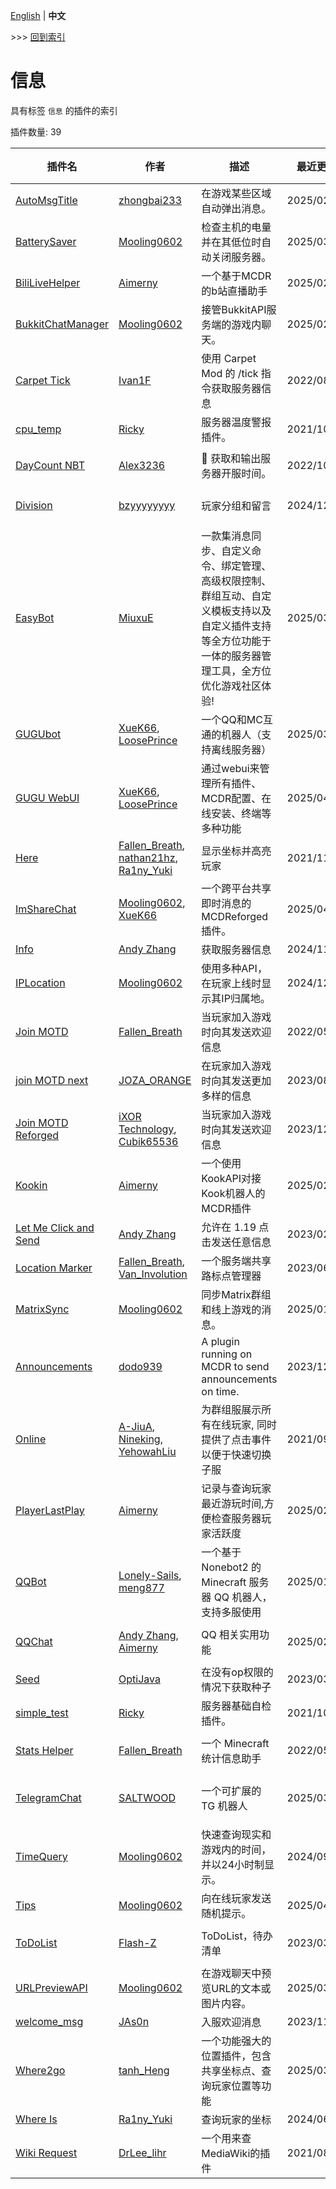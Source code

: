 [English](readme.md) | **中文**

\>\>\> [回到索引](/readme-zh_cn.md)

# 信息

具有标签 `信息` 的插件的索引

插件数量: 39

| 插件名 | 作者 | 描述 | 最近更新 | 标签 |
| --- | --- | --- | --- | --- |
| [AutoMsgTitle](/plugins/auto_msg_title/readme-zh_cn.md) | [zhongbai233](https://github.com/zhongbai2333) | 在游戏某些区域自动弹出消息。 | 2025/02/05 | [`信息`](/labels/information/readme-zh_cn.md) |
| [BatterySaver](/plugins/battery_saver/readme-zh_cn.md) | [Mooling0602](https://github.com/Mooling0602) | 检查主机的电量并在其低位时自动关闭服务器。 | 2025/03/08 | [`工具`](/labels/tool/readme-zh_cn.md), [`信息`](/labels/information/readme-zh_cn.md) |
| [BiliLiveHelper](/plugins/bili_live_helper/readme-zh_cn.md) | [Aimerny](https://github.com/Aimerny) | 一个基于MCDR的b站直播助手 | 2025/02/06 | [`信息`](/labels/information/readme-zh_cn.md) |
| [BukkitChatManager](/plugins/bkchat_manager/readme-zh_cn.md) | [Mooling0602](https://github.com/Mooling0602) | 接管BukkitAPI服务端的游戏内聊天。 | 2025/02/06 | [`信息`](/labels/information/readme-zh_cn.md), [`管理`](/labels/management/readme-zh_cn.md) |
| [Carpet Tick](/plugins/carpet_tick/readme-zh_cn.md) | [Ivan1F](https://github.com/Ivan-1F) | 使用 Carpet Mod 的 /tick 指令获取服务器信息 | 2022/08/27 | [`信息`](/labels/information/readme-zh_cn.md) |
| [cpu_temp](/plugins/cpu_temp/readme-zh_cn.md) | [Ricky](https://github.com/R1ckyH) | 服务器温度警报插件。 | 2021/10/26 | [`信息`](/labels/information/readme-zh_cn.md) |
| [DayCount NBT](/plugins/daycount_nbt/readme-zh_cn.md) | [Alex3236](https://github.com/alex3236) | :calendar: 获取和输出服务器开服时间。 | 2022/10/01 | [`信息`](/labels/information/readme-zh_cn.md), [`API`](/labels/api/readme-zh_cn.md) |
| [Division](/plugins/division/readme-zh_cn.md) | [bzyyyyyyyy](https://github.com/bzyyyyyyyy) | 玩家分组和留言 | 2024/12/22 | [`工具`](/labels/tool/readme-zh_cn.md), [`信息`](/labels/information/readme-zh_cn.md) |
| [EasyBot](/plugins/easybot_mcdr/readme-zh_cn.md) | [MiuxuE](https://github.com/easybot-team) | 一款集消息同步、自定义命令、绑定管理、高级权限控制、群组互动、自定义模板支持以及自定义插件支持等全方位功能于一体的服务器管理工具，全方位优化游戏社区体验! | 2025/03/24 | [`信息`](/labels/information/readme-zh_cn.md), [`管理`](/labels/management/readme-zh_cn.md) |
| [GUGUbot](/plugins/gugubot/readme-zh_cn.md) | [XueK66](https://github.com/XueK66), [LoosePrince](https://github.com/LoosePrince) | 一个QQ和MC互通的机器人（支持离线服务器） | 2025/03/07 | [`信息`](/labels/information/readme-zh_cn.md), [`管理`](/labels/management/readme-zh_cn.md) |
| [GUGU WebUI](/plugins/guguwebui/readme-zh_cn.md) | [XueK66](https://github.com/XueK66), [LoosePrince](https://github.com/LoosePrince) | 通过webui来管理所有插件、MCDR配置、在线安装、终端等多种功能 | 2025/04/15 | [`信息`](/labels/information/readme-zh_cn.md), [`管理`](/labels/management/readme-zh_cn.md) |
| [Here](/plugins/here/readme-zh_cn.md) | [Fallen_Breath](https://github.com/Fallen-Breath), [nathan21hz](https://github.com/nathan21hz), [Ra1ny_Yuki](https://github.com/Ra1ny-Yuki) | 显示坐标并高亮玩家 | 2021/11/05 | [`信息`](/labels/information/readme-zh_cn.md) |
| [ImShareChat](/plugins/im_share_chat/readme-zh_cn.md) | [Mooling0602](https://github.com/Mooling0602), [XueK66](https://github.com/XueK66) | 一个跨平台共享即时消息的MCDReforged插件。 | 2025/04/03 | [`工具`](/labels/tool/readme-zh_cn.md), [`信息`](/labels/information/readme-zh_cn.md) |
| [Info](/plugins/info/readme-zh_cn.md) | [Andy Zhang](https://github.com/AnzhiZhang) | 获取服务器信息 | 2024/11/18 | [`信息`](/labels/information/readme-zh_cn.md) |
| [IPLocation](/plugins/iploc/readme-zh_cn.md) | [Mooling0602](https://github.com/Mooling0602) | 使用多种API，在玩家上线时显示其IP归属地。 | 2024/12/24 | [`信息`](/labels/information/readme-zh_cn.md) |
| [Join MOTD](/plugins/join_motd/readme-zh_cn.md) | [Fallen_Breath](https://github.com/Fallen-Breath) | 当玩家加入游戏时向其发送欢迎信息 | 2022/05/22 | [`信息`](/labels/information/readme-zh_cn.md) |
| [join MOTD next](/plugins/join_motd_next/readme-zh_cn.md) | [JOZA_ORANGE](https://github.com/JOZA-ORANGE) | 在玩家加入游戏时向其发送更加多样的信息 | 2023/08/03 | [`信息`](/labels/information/readme-zh_cn.md) |
| [Join MOTD Reforged](/plugins/joinmotd_reforged/readme-zh_cn.md) | [iXOR Technology](https://github.com/iXORTech/), [Cubik65536](https://github.com/Cubik65536/) | 当玩家加入游戏时向其发送欢迎信息 | 2023/12/17 | [`信息`](/labels/information/readme-zh_cn.md) |
| [Kookin](/plugins/kookin/readme-zh_cn.md) | [Aimerny](https://github.com/Aimerny) | 一个使用KookAPI对接Kook机器人的MCDR插件 | 2025/02/06 | [`信息`](/labels/information/readme-zh_cn.md), [`管理`](/labels/management/readme-zh_cn.md) |
| [Let Me Click and Send](/plugins/let_me_click_and_send/readme-zh_cn.md) | [Andy Zhang](https://github.com/AnzhiZhang) | 允许在 1.19 点击发送任意信息 | 2023/02/25 | [`信息`](/labels/information/readme-zh_cn.md) |
| [Location Marker](/plugins/location_marker/readme-zh_cn.md) | [Fallen_Breath](https://github.com/Fallen-Breath), [Van_Involution](https://github.com/Van-Nya) | 一个服务端共享路标点管理器 | 2023/06/06 | [`信息`](/labels/information/readme-zh_cn.md) |
| [MatrixSync](/plugins/matrix_sync/readme-zh_cn.md) | [Mooling0602](https://github.com/Mooling0602) | 同步Matrix群组和线上游戏的消息。 | 2025/01/07 | [`工具`](/labels/tool/readme-zh_cn.md), [`信息`](/labels/information/readme-zh_cn.md) |
| [Announcements](/plugins/mcdr_announcements/readme-zh_cn.md) | [dodo939](https://github.com/yfy-dodo939) | A plugin running on MCDR to send announcements on time. | 2023/12/13 | [`信息`](/labels/information/readme-zh_cn.md) |
| [Online](/plugins/online/readme-zh_cn.md) | [A-JiuA](https://github.com/A-JiuA), [Nineking](https://github.com/NineKing32649163), [YehowahLiu](https://github.com/YehowahLiu) | 为群组服展示所有在线玩家, 同时提供了点击事件以便于快速切换子服 | 2021/09/07 | [`信息`](/labels/information/readme-zh_cn.md) |
| [PlayerLastPlay](/plugins/player_last_play/readme-zh_cn.md) | [Aimerny](https://github.com/Aimerny) | 记录与查询玩家最近游玩时间,方便检查服务器玩家活跃度 | 2025/02/06 | [`信息`](/labels/information/readme-zh_cn.md) |
| [QQBot](/plugins/qq_bot/readme-zh_cn.md) | [Lonely-Sails](https://github.com/Lonely-Sails), [meng877](https://github.com/meng877) | 一个基于 Nonebot2 的 Minecraft 服务器 QQ 机器人，支持多服使用 | 2025/01/24 | [`信息`](/labels/information/readme-zh_cn.md), [`管理`](/labels/management/readme-zh_cn.md) |
| [QQChat](/plugins/qq_chat/readme-zh_cn.md) | [Andy Zhang](https://github.com/AnzhiZhang), [Aimerny](https://github.com/Aimerny) | QQ 相关实用功能 | 2025/02/20 | [`信息`](/labels/information/readme-zh_cn.md), [`管理`](/labels/management/readme-zh_cn.md) |
| [Seed](/plugins/seed/readme-zh_cn.md) | [OptiJava](https://github.com/OptiJava) | 在没有op权限的情况下获取种子 | 2023/03/23 | [`信息`](/labels/information/readme-zh_cn.md) |
| [simple_test](/plugins/simple_test/readme-zh_cn.md) | [Ricky](https://github.com/R1ckyH) | 服务器基础自检插件。 | 2021/10/25 | [`信息`](/labels/information/readme-zh_cn.md) |
| [Stats Helper](/plugins/stats_helper/readme-zh_cn.md) | [Fallen_Breath](https://github.com/Fallen-Breath) | 一个 Minecraft 统计信息助手 | 2022/05/18 | [`工具`](/labels/tool/readme-zh_cn.md), [`信息`](/labels/information/readme-zh_cn.md) |
| [TelegramChat](/plugins/telegram_chat/readme-zh_cn.md) | [SALTWOOD](https://github.com/SALTWOOD) | 一个可扩展的 TG 机器人 | 2025/03/24 | [`API`](/labels/api/readme-zh_cn.md), [`信息`](/labels/information/readme-zh_cn.md), [`管理`](/labels/management/readme-zh_cn.md) |
| [TimeQuery](/plugins/time_query/readme-zh_cn.md) | [Mooling0602](https://github.com/Mooling0602) | 快速查询现实和游戏内的时间，并以24小时制显示。 | 2024/09/20 | [`信息`](/labels/information/readme-zh_cn.md) |
| [Tips](/plugins/tips/readme-zh_cn.md) | [Mooling0602](https://github.com/Mooling0602) | 向在线玩家发送随机提示。 | 2025/04/14 | [`信息`](/labels/information/readme-zh_cn.md) |
| [ToDoList](/plugins/todolist/readme-zh_cn.md) | [Flash-Z](https://github.com/Flash-Z) | ToDoList，待办清单 | 2023/03/19 | [`工具`](/labels/tool/readme-zh_cn.md), [`信息`](/labels/information/readme-zh_cn.md) |
| [URLPreviewAPI](/plugins/url_preview/readme-zh_cn.md) | [Mooling0602](https://github.com/Mooling0602) | 在游戏聊天中预览URL的文本或图片内容。 | 2025/03/09 | [`API`](/labels/api/readme-zh_cn.md), [`信息`](/labels/information/readme-zh_cn.md) |
| [welcome_msg](/plugins/welcome_msg/readme-zh_cn.md) | [JAs0n](https://github.com/JAs0n319) | 入服欢迎消息 | 2023/11/06 | [`信息`](/labels/information/readme-zh_cn.md) |
| [Where2go](/plugins/where2go/readme-zh_cn.md) | [tanh_Heng](https://github.com/tanhHeng) | 一个功能强大的位置插件，包含共享坐标点、查询玩家位置等功能 | 2025/03/19 | [`信息`](/labels/information/readme-zh_cn.md) |
| [Where Is](/plugins/where_is/readme-zh_cn.md) | [Ra1ny_Yuki](https://github.com/Ra1ny-Yuki) | 查询玩家的坐标 | 2024/06/04 | [`信息`](/labels/information/readme-zh_cn.md) |
| [Wiki Request](/plugins/wiki_request/readme-zh_cn.md) | [DrLee_lihr](https://github.com/DrLee-lihr) | 一个用来查MediaWiki的插件 | 2021/08/26 | [`信息`](/labels/information/readme-zh_cn.md) |

